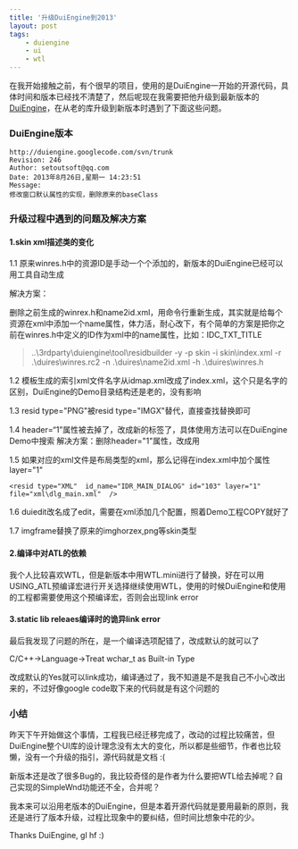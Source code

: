 ```yaml
---
title: '升级DuiEngine到2013'
layout: post
tags:
    - duiengine
    - ui
    - wtl
---
```


在我开始接触之前，有个很早的项目，使用的是DuiEngine一开始的开源代码，具体时间和版本已经找不清楚了，然后呢现在我需要把他升级到最新版本的[DuiEngine](http://duiengine.googlecode.com/)，在从老的库升级到新版本时遇到了下面这些问题。

### DuiEngine版本


    http://duiengine.googlecode.com/svn/trunk
    Revision: 246
    Author: setoutsoft@qq.com
    Date: 2013年8月26日,星期一 14:23:51
    Message:
    修改窗口默认属性的实现，删除原来的baseClass


### 升级过程中遇到的问题及解决方案

#### 1.skin xml描述类的变化

1.1 原来winres.h中的资源ID是手动一个个添加的，新版本的DuiEngine已经可以用工具自动生成  

解决方案：  

删除之前生成的winrex.h和name2id.xml，用命令行重新生成，其实就是给每个资源在xml中添加一个name属性，体力活，耐心改下，有个简单的方案是把你之前在winres.h中定义的ID作为xml中的name属性，比如：IDC_TXT_TITLE
> ..\3rdparty\duiengine\tool\residbuilder -y -p skin -i skin\index.xml -r .\duires\winres.rc2 -n .\duires\name2id.xml -h .\duires\winres.h 


1.2 模板生成的索引xml文件名字从idmap.xml改成了index.xml，这个只是名字的区别，DuiEngine的Demo目录结构还是老的，没有影响

1.3 resid type="PNG"被resid type="IMGX"替代，直接查找替换即可

1.4 header=“1”属性被去掉了，改成新的标签了，具体使用方法可以在DuiEngine Demo中搜索<caption>
解决方案：删除header="1"属性，改成用<caption></caption>

1.5 如果对应的xml文件是布局类型的xml，那么记得在index.xml中加个属性layer="1"

```
<resid type="XML"  id_name="IDR_MAIN_DIALOG" id="103" layer="1" file="xml\dlg_main.xml"  />
```

1.6 duiedit改名成了edit，需要在xml添加几个配置，照着Demo工程COPY就好了

1.7 imgframe替换了原来的imghorzex,png等skin类型

#### 2.编译中对ATL的依赖

我个人比较喜欢WTL，但是新版本中用WTL.mini进行了替换，好在可以用USING_ATL预编译宏进行开关选择继续使用WTL，使用的时候DuiEngine和使用的工程都需要使用这个预编译宏，否则会出现link error

#### 3.static lib releaes编译时的诡异link error

最后我发现了问题的所在，是一个编译选项配错了，改成默认的就可以了  

C/C++->Language->Treat wchar_t as Built-in Type  

改成默认的Yes就可以link成功，编译通过了，我不知道是不是我自己不小心改出来的，不过好像google code取下来的代码就是有这个问题的

### 小结

昨天下午开始做这个事情，工程我已经迁移完成了，改动的过程比较痛苦，但DuiEngine整个UI库的设计理念没有太大的变化，所以都是些细节，作者也比较懒，没有一个升级的指引，源代码就是文档 :(  

新版本还是改了很多Bug的，我比较奇怪的是作者为什么要把WTL给去掉呢？自己实现的SimpleWnd功能还不全，合并呢？  


我本来可以沿用老版本的DuiEngine，但是本着开源代码就是要用最新的原则，我还是进行了版本升级，过程比现象中的要纠结，但时间比想象中花的少。  


Thanks DuiEngine, gl hf :)
